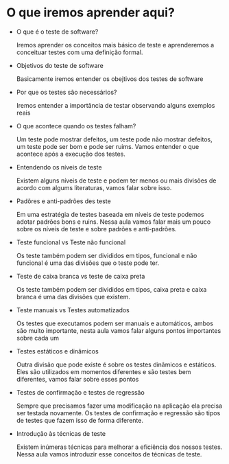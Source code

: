 # O que iremos aprender aqui?

- O que é o teste de software?

    Iremos aprender os conceitos mais básico de teste e aprenderemos a conceituar testes com uma definição formal.

- Objetivos do teste de software

    Basicamente iremos entender os obejtivos dos testes de software

- Por que os testes são necessários?
    
    Iremos entender a importância de testar observando alguns exemplos reais

- O que acontece quando os testes falham?

    Um teste pode mostrar defeitos, um teste pode não mostrar defeitos, um teste pode ser bom e pode ser ruims. Vamos entender o que acontece após a execução dos testes.

- Entendendo os níveis de teste
    
    Existem alguns níveis de teste e podem ter menos ou mais divisões de acordo com algums literaturas, vamos falar sobre isso.

- Padõres e anti-padrões des teste

    Em uma estratégia de testes baseada em níveis de teste podemos adotar padrões bons e ruins. Nessa aula vamos falar mais um pouco sobre os níveis de teste e sobre padrões e anti-padrões.

- Teste funcional vs Teste não funcional

    Os teste também podem ser divididos em tipos, funcional e não funcional é uma das divisões que o teste pode ter.

- Teste de caixa branca vs teste de caixa preta

    Os teste também podem ser divididos em tipos, caixa preta e caixa branca é uma das divisões que existem.

- Teste manuais vs Testes automatizados

    Os testes que executamos podem ser manuais e automáticos, ambos são muito importante, nesta aula vamos falar alguns pontos importantes sobre cada um

- Testes estáticos e dinâmicos

    Outra divisão que pode existe é sobre os testes dinâmicos e estáticos. Eles são utilizados em momentos diferentes e são testes bem diferentes, vamos falar sobre esses pontos

- Testes de confirmação e testes de regressão

    Sempre que precisamos fazer uma modificação na aplicação ela precisa ser testada novamente. Os testes de confirmação e regressão são tipos de testes que fazem isso de forma diferente.

- Introdução às técnicas de teste

    Existem inúmeras técnicas para melhorar a eficiência dos nossos testes. Nessa aula vamos introduzir esse conceitos de técnicas de teste.